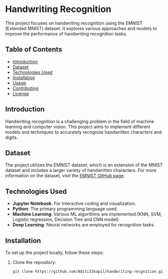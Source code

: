 # Handwriting Recognition

This project focuses on handwriting recognition using the EMNIST (Extended MNIST) dataset. It explores various approaches and models to improve the performance of handwriting recognition tasks.

## Table of Contents
- [Introduction](#introduction)
- [Dataset](#dataset)
- [Technologies Used](#technologies-used)
- [Installation](#installation)
- [Usage](#usage)
- [Contributing](#contributing)
- [License](#license)

## Introduction

Handwriting recognition is a challenging problem in the field of machine learning and computer vision. This project aims to implement different models and techniques to accurately recognize handwritten characters and digits.

## Dataset

The project utilizes the EMNIST dataset, which is an extension of the MNIST dataset and includes a larger variety of handwritten characters. For more information on the dataset, visit the [EMNIST GitHub page](https://github.com/HarisIqbal88/EMNIST).

## Technologies Used

- **Jupyter Notebook**: For interactive coding and visualization.
- **Python**: The primary programming language used.
- **Machine Learning**: Various ML algorithms are implemented.(KNN, SVM, Logistic regression, Decision Tree and CNN model)
- **Deep Learning**: Neural networks are employed for recognition tasks.

## Installation

To set up the project locally, follow these steps:

1. Clone the repository:
   ```bash
   git clone https://github.com/Aditi31kapil/handwriting-recgnition.git
